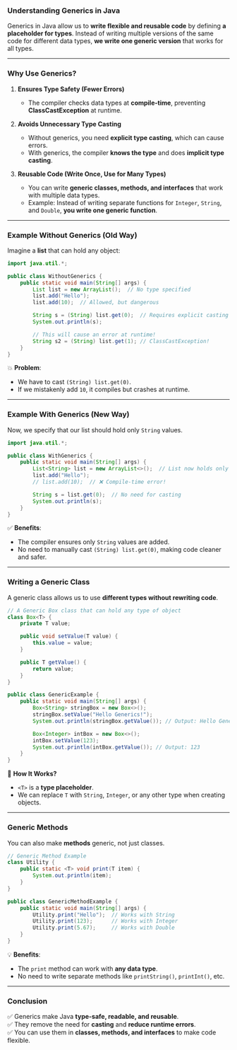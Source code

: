 ### Understanding Generics in Java 
Generics in Java allow us to **write flexible and reusable code** by defining **a placeholder for types**. Instead of writing multiple versions of the same code for different data types, **we write one generic version** that works for all types.

---

### **Why Use Generics?**
1. **Ensures Type Safety (Fewer Errors)**
   - The compiler checks data types at **compile-time**, preventing **ClassCastException** at runtime.

2. **Avoids Unnecessary Type Casting**
   - Without generics, you need **explicit type casting**, which can cause errors.
   - With generics, the compiler **knows the type** and does **implicit type casting**.

3. **Reusable Code (Write Once, Use for Many Types)**
   - You can write **generic classes, methods, and interfaces** that work with multiple data types.
   - Example: Instead of writing separate functions for `Integer`, `String`, and `Double`, **you write one generic function**.

---

### **Example Without Generics (Old Way)**
Imagine a **list** that can hold any object:
```java
import java.util.*;

public class WithoutGenerics {
    public static void main(String[] args) {
        List list = new ArrayList();  // No type specified
        list.add("Hello");
        list.add(10);  // Allowed, but dangerous

        String s = (String) list.get(0);  // Requires explicit casting
        System.out.println(s);

        // This will cause an error at runtime!
        String s2 = (String) list.get(1); // ClassCastException!
    }
}
```
💥 **Problem**:
- We have to cast `(String) list.get(0)`.
- If we mistakenly add `10`, it compiles but crashes at runtime.

---

### **Example With Generics (New Way)**
Now, we specify that our list should hold only `String` values.
```java
import java.util.*;

public class WithGenerics {
    public static void main(String[] args) {
        List<String> list = new ArrayList<>();  // List now holds only Strings
        list.add("Hello");
        // list.add(10);  // ❌ Compile-time error!

        String s = list.get(0);  // No need for casting
        System.out.println(s);
    }
}
```
✅ **Benefits**:
- The compiler ensures only `String` values are added.
- No need to manually cast `(String) list.get(0)`, making code cleaner and safer.

---

### **Writing a Generic Class**
A generic class allows us to use **different types without rewriting code**.
```java
// A Generic Box class that can hold any type of object
class Box<T> {
    private T value;

    public void setValue(T value) {
        this.value = value;
    }

    public T getValue() {
        return value;
    }
}

public class GenericExample {
    public static void main(String[] args) {
        Box<String> stringBox = new Box<>();
        stringBox.setValue("Hello Generics!");
        System.out.println(stringBox.getValue()); // Output: Hello Generics!

        Box<Integer> intBox = new Box<>();
        intBox.setValue(123);
        System.out.println(intBox.getValue()); // Output: 123
    }
}
```
🔹 **How It Works?**
- `<T>` is a **type placeholder**.
- We can replace `T` with `String`, `Integer`, or any other type when creating objects.

---

### **Generic Methods**
You can also make **methods** generic, not just classes.

```java
// Generic Method Example
class Utility {
    public static <T> void print(T item) {
        System.out.println(item);
    }
}

public class GenericMethodExample {
    public static void main(String[] args) {
        Utility.print("Hello");  // Works with String
        Utility.print(123);      // Works with Integer
        Utility.print(5.67);     // Works with Double
    }
}
```
💡 **Benefits**:
- The `print` method can work with **any data type**.
- No need to write separate methods like `printString()`, `printInt()`, etc.

---

### **Conclusion**
✅ Generics make Java **type-safe, readable, and reusable**.  
✅ They remove the need for **casting** and **reduce runtime errors**.  
✅ You can use them in **classes, methods, and interfaces** to make code flexible.

